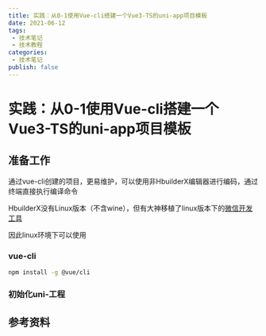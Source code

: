 ```yaml
---
title: 实践：从0-1使用Vue-cli搭建一个Vue3-TS的uni-app项目模板
date: 2021-06-12
tags:
 - 技术笔记
 - 技术教程
categories:
 - 技术笔记
publish: false
---
```

# 实践：从0-1使用Vue-cli搭建一个Vue3-TS的uni-app项目模板

## 准备工作

通过vue-cli创建的项目，更易维护，可以使用非HbuilderX编辑器进行编码，通过终端直接执行编译命令

HbuilderX没有Linux版本（不含wine），但有大神移植了linux版本下的[微信开发工具](https://github.com/cytle/wechat_web_devtools)

因此linux环境下可以使用
### vue-cli
```sh
npm install -g @vue/cli
```
### 初始化uni-工程 

## 参考资料

<comment/>
<tongji/>